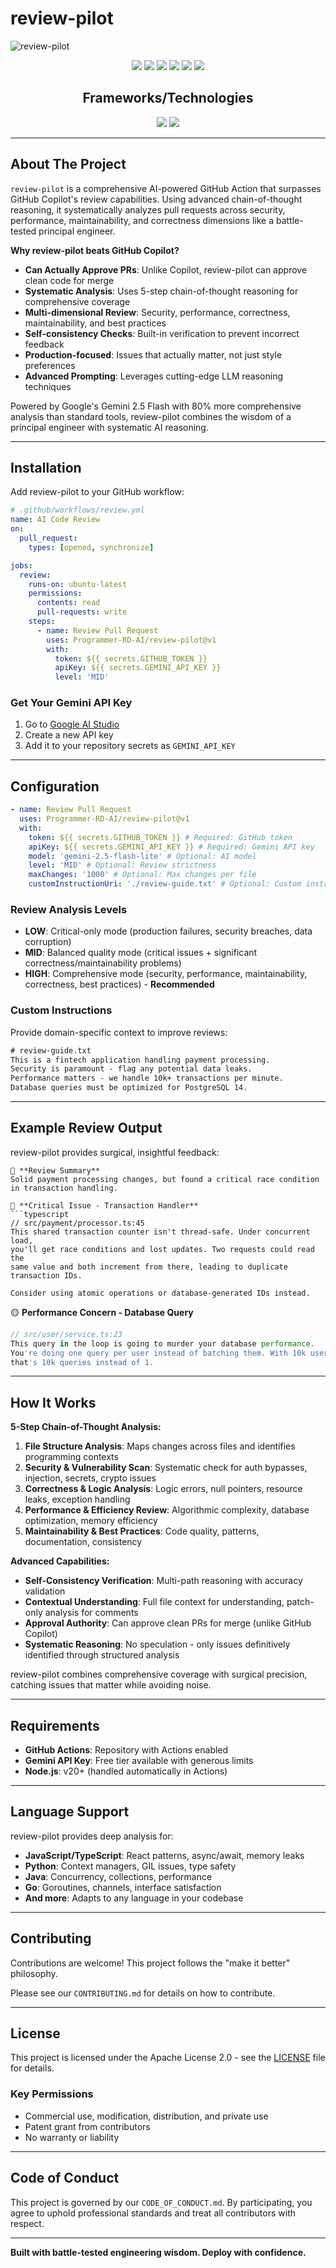 # review-pilot

![review-pilot](https://socialify.git.ci/Programmer-RD-AI/review-pilot/image?description=1&descriptionEditable=A%20legendary%20AI%20code%20reviewer%20that%20catches%20production%20disasters%20before%20they%20happen&font=Source%20Code%20Pro&name=1&owner=1&theme=Auto)

<div align="center">

![](https://img.shields.io/github/license/Programmer-RD-AI/review-pilot.svg?style=for-the-badge&color=blue)
![](https://img.shields.io/github/forks/Programmer-RD-AI/review-pilot.svg?style=for-the-badge)
![](https://img.shields.io/github/stars/Programmer-RD-AI/review-pilot.svg?style=for-the-badge)
![](https://img.shields.io/github/watchers/Programmer-RD-AI/review-pilot.svg?style=for-the-badge)
![](https://img.shields.io/github/issues/Programmer-RD-AI/review-pilot.svg?style=for-the-badge)
![](https://img.shields.io/github/languages/code-size/Programmer-RD-AI/review-pilot?style=for-the-badge)

## Frameworks/Technologies

![](https://img.shields.io/badge/TypeScript-007ACC?style=for-the-badge&logo=typescript&logoColor=white)
![](https://img.shields.io/badge/GitHub_Actions-2088FF?style=for-the-badge&logo=github-actions&logoColor=white)

</div>

---

## About The Project

`review-pilot` is a comprehensive AI-powered GitHub Action that surpasses GitHub Copilot's review capabilities. Using advanced chain-of-thought reasoning, it systematically analyzes pull requests across security, performance, maintainability, and correctness dimensions like a battle-tested principal engineer.

**Why review-pilot beats GitHub Copilot?**

- **Can Actually Approve PRs**: Unlike Copilot, review-pilot can approve clean code for merge
- **Systematic Analysis**: Uses 5-step chain-of-thought reasoning for comprehensive coverage
- **Multi-dimensional Review**: Security, performance, correctness, maintainability, and best practices
- **Self-consistency Checks**: Built-in verification to prevent incorrect feedback
- **Production-focused**: Issues that actually matter, not just style preferences
- **Advanced Prompting**: Leverages cutting-edge LLM reasoning techniques

Powered by Google's Gemini 2.5 Flash with 80% more comprehensive analysis than standard tools, review-pilot combines the wisdom of a principal engineer with systematic AI reasoning.

---

## Installation

Add review-pilot to your GitHub workflow:

```yaml
# .github/workflows/review.yml
name: AI Code Review
on:
  pull_request:
    types: [opened, synchronize]

jobs:
  review:
    runs-on: ubuntu-latest
    permissions:
      contents: read
      pull-requests: write
    steps:
      - name: Review Pull Request
        uses: Programmer-RD-AI/review-pilot@v1
        with:
          token: ${{ secrets.GITHUB_TOKEN }}
          apiKey: ${{ secrets.GEMINI_API_KEY }}
          level: 'MID'
```

### Get Your Gemini API Key

1. Go to [Google AI Studio](https://aistudio.google.com/app/apikey)
2. Create a new API key
3. Add it to your repository secrets as `GEMINI_API_KEY`

---

## Configuration

```yaml
- name: Review Pull Request
  uses: Programmer-RD-AI/review-pilot@v1
  with:
    token: ${{ secrets.GITHUB_TOKEN }} # Required: GitHub token
    apiKey: ${{ secrets.GEMINI_API_KEY }} # Required: Gemini API key
    model: 'gemini-2.5-flash-lite' # Optional: AI model
    level: 'MID' # Optional: Review strictness
    maxChanges: '1000' # Optional: Max changes per file
    customInstructionUri: './review-guide.txt' # Optional: Custom instructions
```

### Review Analysis Levels

- **LOW**: Critical-only mode (production failures, security breaches, data corruption)
- **MID**: Balanced quality mode (critical issues + significant correctness/maintainability problems)  
- **HIGH**: Comprehensive mode (security, performance, maintainability, correctness, best practices) - **Recommended**

### Custom Instructions

Provide domain-specific context to improve reviews:

```txt
# review-guide.txt
This is a fintech application handling payment processing.
Security is paramount - flag any potential data leaks.
Performance matters - we handle 10k+ transactions per minute.
Database queries must be optimized for PostgreSQL 14.
```

---

## Example Review Output

review-pilot provides surgical, insightful feedback:

````
💬 **Review Summary**
Solid payment processing changes, but found a critical race condition in transaction handling.

🔴 **Critical Issue - Transaction Handler**
```typescript
// src/payment/processor.ts:45
This shared transaction counter isn't thread-safe. Under concurrent load,
you'll get race conditions and lost updates. Two requests could read the
same value and both increment from there, leading to duplicate transaction IDs.

Consider using atomic operations or database-generated IDs instead.
````

🟡 **Performance Concern - Database Query**
```typescript
// src/user/service.ts:23
This query in the loop is going to murder your database performance.
You're doing one query per user instead of batching them. With 10k users,
that's 10k queries instead of 1.
```

---

## How It Works

**5-Step Chain-of-Thought Analysis:**

1. **File Structure Analysis**: Maps changes across files and identifies programming contexts
2. **Security & Vulnerability Scan**: Systematic check for auth bypasses, injection, secrets, crypto issues
3. **Correctness & Logic Analysis**: Logic errors, null pointers, resource leaks, exception handling
4. **Performance & Efficiency Review**: Algorithmic complexity, database optimization, memory efficiency
5. **Maintainability & Best Practices**: Code quality, patterns, documentation, consistency

**Advanced Capabilities:**
- **Self-Consistency Verification**: Multi-path reasoning with accuracy validation
- **Contextual Understanding**: Full file context for understanding, patch-only analysis for comments
- **Approval Authority**: Can approve clean PRs for merge (unlike GitHub Copilot)
- **Systematic Reasoning**: No speculation - only issues definitively identified through structured analysis

review-pilot combines comprehensive coverage with surgical precision, catching issues that matter while avoiding noise.

---

## Requirements

- **GitHub Actions**: Repository with Actions enabled
- **Gemini API Key**: Free tier available with generous limits
- **Node.js**: v20+ (handled automatically in Actions)

---

## Language Support

review-pilot provides deep analysis for:

- **JavaScript/TypeScript**: React patterns, async/await, memory leaks
- **Python**: Context managers, GIL issues, type safety
- **Java**: Concurrency, collections, performance
- **Go**: Goroutines, channels, interface satisfaction
- **And more**: Adapts to any language in your codebase

---

## Contributing

Contributions are welcome! This project follows the "make it better" philosophy.

Please see our `CONTRIBUTING.md` for details on how to contribute.

---

## License

This project is licensed under the Apache License 2.0 - see the [LICENSE](LICENSE) file for details.

### Key Permissions
- Commercial use, modification, distribution, and private use
- Patent grant from contributors
- No warranty or liability

---

## Code of Conduct

This project is governed by our `CODE_OF_CONDUCT.md`. By participating, you agree to uphold professional standards and treat all contributors with respect.

---

**Built with battle-tested engineering wisdom. Deploy with confidence.**
